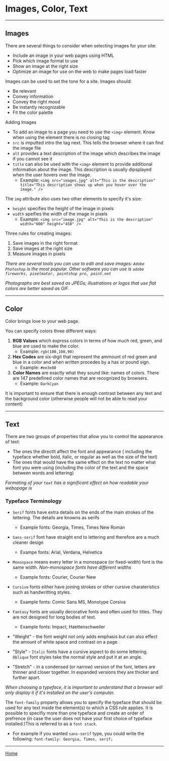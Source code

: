 # Images, Color, Text

***

## Images

There are several things to consider when selecting images for your site:

- Include an image in your web pages using HTML
- Pick which image format to use
- Show an image at the right size
- Optimize an image for use on the web to make pages load faster

Images can be used to set the tone for a site. Images should:

- Be relevant
- Convey information
- Convey the right mood
- Be instantly recognizable
- Fit the color palette

Adding Images

- To add an image to a page you need to use the `<img>` element. Know when using the element there is no closing tag
- `src` is imputted intro the tag next. This tells the browser where it can find the image file
- `alt` provides a text description of the image which describes the image if you cannot see it
- `title` can also be used with the `<img>` element to provide additional information about the image. This description is usually dipsplayed when the user hovers over the image.
  - Example: `<img src="images.jpg" alt="This is the description" title="This description shows up when you hover over the image." />`

The `img` attribute also uses two other elements to specify it's size:

- `height` specifies the height of the image in pixels
- `width` speifies the width of the image in pixels
  - Example: `<img src="image.jpg" alt="This is the description" width="600" height="450" />`

Three rules for creating images:

1. Save images in the right format
2. Save images at the right size
3. Measure images in pixels

*There are several tools you can use to edit and save images: `Adobe Photoshop` is the most popular. Other software you can use is `adobe fireworks, pixelmator, paintshop pro, paint.net`*

*Photographs are best saved as JPEGs; illustrations or logos that use flat colors are better saved as GIF.*

***

## Color

Color brings love to your web page.

You can specify colors three different ways:

1. **RGB Values** which express colors in terms of how much red, green, and blue are used to make the color.
    - Example: `rgb(100,100,90)`
2. **Hex Codes** are six-digit that represent the ammount of red green and blue in a color and when written procedes by a has or pound sign.
    - Example: `#ee3e80`
3. **Color Names** are exactly what they sound like: names of colors. There are 147 predefined color names that are recognized by browsers.
    - Example: `DarkCyan`

It is important to ensure that there is enough contrast between any text and the background color (otherwise people will not be able to read your content)

***

## Text

There are two groups of properties that allow you to control the appearance of text:

- The ones the directlt affect the font and appearance ( including the typeface whether bold, italic, or regular as well as the size of the text)
- The ones that would have the same effect on the text no matter what font you were using (including the color of the text and the space between words and lettering)

*Formating of your `text` has a significant effect on how readable your webopage is*

### Typeface Terminology

- `Serif` fonts have extra details on the ends of the main strokes of the lettering. The details are knowns as serifs
  - Example fonts: Georgia, Times, Times New Roman
- `Sans-serif` font have straight end to lettering and therefore are a much cleaner design
  - Exampe fonts: Arial, Verdana, Helvetica
- `Monospace` means every letter in a monospace (or fixed-width) font is the same width. *Non-monospace fonts have different widths*
  - Example fonts: Courier, Courier New
- `Cursive` fonts either have joining strokes or other cursive charateristics such as handwritting styles.
  - Example fonts: Comic Sans MS, Monotype Corsiva
- `Fantasy` fonts are usually decorative fonts and often used for titles. They are not designed for long bodies of text.
  - Example fonts: Impact, Haettenschweiler

- "Weight" - the font weight not only adds emphasis but can also effect the amount of white space and contrast on a page.
- "Style" - `Italic` fonts have a cursive aspect to do some lettering. `Oblique` font styles take the normal style and put it at an angle.
- "Stretch" - In a condensed (or narrow) version of the font, letters are thinner and closer together. In expanded versions they are thicker and further apart.

*When choosing a typeface, it is important to understand that a browser will only display it if it's installed on the user's computer.*

The `font-family` property allows you to specify the typeface that should be used for any text inside the element(s) to which a CSS rule applies. It is possible to specifiy more than one typeface and create an order of prefrence (in case the user does not have your first choice of typeface installed.)This is referred to as a `font stack`.

  - For example if you wanted `sans-serif` type, you could write the following: `font-family: Georgia, Times, serif;`

***
[Home](README.md)
